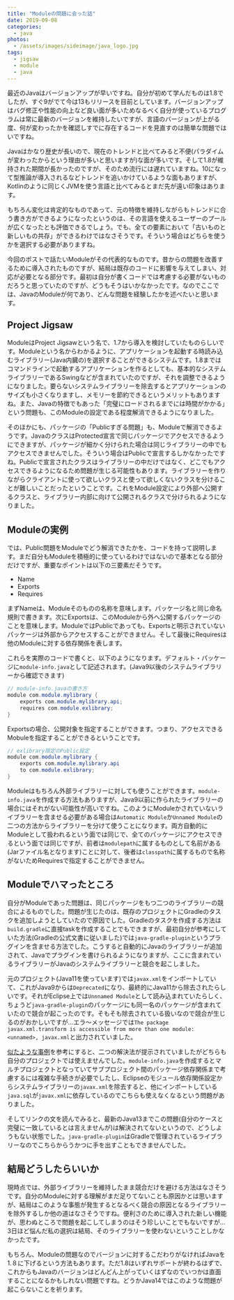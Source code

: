 ```yaml
---
title: "Moduleの問題に会った話"
date: 2019-09-08
categories: 
  - java
photos:
  - /assets/images/sideimage/java_logo.jpg
tags:
  - jigsaw
  - module
  - java
---
```


最近のJavaはバージョンアップが早いですね。自分が初めて学んだものは1.8でしたが、すぐ9がでて今は13もリリースを目前としています。バージョンアップはバグ修正や性能の向上など良い面が多いためなるべく自分が使っているプログラムは常に最新のバージョンを維持したいですが、言語のバージョンが上がる度、何が変わったかを確認しすでに存在するコードを見直すのは簡単な問題ではいですね。

Javaはかなり歴史が長いので、現在のトレンドと比べてみると不便(パラダイムが変わったからという理由が多いと思いますが)な面が多いです。そして1.8が維持された期間が長かったのですが、そのため流行には遅れていますね。10になって型推論が導入されるなどトレンドを追いかけているような面もありますが、Kotlinのように同じくJVMを使う言語と比べてみるとまだ先が遠い印象はあります。

もちろん変化は肯定的なものであって、元の特徴を維持しながらもトレンドに合う書き方ができるようになったというのは、その言語を使えるユーザーのプールが広くなったとも評価できるでしょう。でも、全ての要素において「古いものと新しいもの共存」ができるわけではなさそうです。そういう場合はどちらを使うかを選択する必要がありますね。

今回のポストで話たいModuleがその代表的なものです。昔からの問題を改善するために導入されたものですが、結局は既存のコードに影響を与えてしまい、対応が必要となる部分です。最初は自分が書くコードでは考慮する必要がないものだろうと思っていたのですが、どうもそうはいかなかったです。なのでここでは、JavaのModuleが何であり、どんな問題を経験したかを述べたいと思います。

## Project Jigsaw

ModuleはProject Jigsawという名で、1.7から導入を検討していたものらしいです。Moduleという名からわかるように、アプリケーションを起動する時読み込むライブラリー(Java内臓の)を選択することができるシステムです。1.8まではコマンドラインで起動するアプリケーションを作るとしても、基本的なシステムライブラリーであるSwingなどが含まれていたのですが、それを調整できるようになりました。要らないシステムライブラリーを除去するとアプリケーションのサイズも小さくなりますし、メモリーを節約できるというメリットもありますね。また、Javaの特徴でもあった「完璧にロードされるまでには時間がかかる」という問題も、このModuleの設定である程度解消できるようになりました。

そのほかにも、パッケージの「Publicすぎる問題」も、Moduleで解消できるようです。JavaのクラスはProtected宣言で同じパッケージでアクセスできるようにできますが、パッケージが細かく分けられた場合は同じライブラリーの中でもアクセスできませんでした。そういう場合はPublicで宣言するしかなかったですね。Publicで宣言されたクラスはライブラリーの中だけではなく、どこでもアクセスできるようになるため問題が生じる可能性もあります。ライブラリーを作りながらクライアントに使って欲しいクラスと使って欲しくないクラスを分けることが難しいことだったということです。これをModule設定により外部へ公開するクラスと、ライブラリー内部に向けて公開されるクラスで分けられるようになりました。

## Moduleの実例

では、Public問題をModuleでどう解消できたかを、コードを持って説明します。まだ自分もModuleを積極的に使っているわけではないので基本となる部分だけですが、重要なポイントは以下の三要素だそうです。

- Name
- Exports
- Requires

まずNameは、Moduleそのものの名称を意味します。パッケージ名と同じ命名規則で書きます。次にExportsは、このModuleから外へ公開するパッケージのことを意味します。ModuleではPublicであっても、Exportsと明示されていないパッケージは外部からアクセスすることができません。そして最後にRequiresは他のModuleに対する依存関係を表します。

これらを実際のコードで書くと、以下のようになります。デフォルト・パッケージに`module-info.java`として記述されます。(Java9以後のシステムライブラリーから確認できます)

```java
// module-info.javaの書き方
module com.module.mylibrary {
    exports com.module.mylibrary.api;
    requires com.module.exlibrary;
}
```

Exportsの場合、公開対象を指定することができます。つまり、アクセスできるMobuleを指定することができるということです。

```java
// exlibrary限定のPublic設定
module com.module.mylibrary {
    exports com.module.mylibrary.api
    to com.module.exlibrary;
}
```

Moduleはもちろん外部ライブラリーに対しても使うことができます。`module-info.java`を作成する方法もありますが、Java9以前に作られたライブラリーの場合にはそれがない可能性が高いですね。このようにModuleかされていないライブラリーを含ませる必要がある場合は`Automatic Module`か`Unnamed Module`の二つの方法からライブラリーを分けて使うことになります。両方自動的にModuleとして扱われるという面では同じで、全てのパッケージにアクセスできるという面では同じですが、前者は`modulepath`に属するものとして名前がある(Jarファイル名となります)ことに対して、後者は`classpath`に属するもので名称がないためRequiresで指定することができません。

## Moduleでハマったところ

自分がModuleであった問題は、同じパッケージをもつ二つのライブラリーの競合によるものでした。問題が生じたのは、既存のプロジェクトにGradleのタスクを追加しようとしていたので原因でした。Gradleのタスクを作成する方法は`build.gradle`に直接taskを作成することでもできますが、最初自分が参考にしていた方法(Gradleの公式文書に従いました)では`java-gradle-plugin`というプラグインを含ませる方法でした。こうすると自動的にJavaのライブラリーが追加されて、Javaでプラグインを書けられるようになりますが、ここに含まれているライブラリーがJavaのシステムライブラリーと競合を起こしました。

元のプロジェクト(Java11を使っています)では`javax.xml`をインポートしていて、これがJava9からは`Deprecated`になり、最終的にJava11から除去されたらしいです。それがEclipse上では`Unnnamed Module`として読み込まれていたらしく、ちょうど`java-gradle-plugin`のパッケージにも同一名のパッケージが含まれていたので競合が起こったのです。そもそも除去されている扱いなので競合が生じるのがおかしいですが…エラ〜メッセージでは`The package javax.xml.transform is accessible from more than one module: <unnamed>, javax.xml`と出力されていました。

[似たような事例](https://stackoverflow.com/questions/51094274/eclipse-cant-find-xml-related-classes-after-switching-build-path-to-jdk-10)を参考にすると、二つの解決法が提示されていましたがどちらも自分のプロジェクトでは使えませんでした。`module-info.java`を作成するとマルチプロジェクトとなっていてサブプロジェクト間のパッケージ依存関係まで考慮するには複雑な手続きが必要でしたし、Eclipseのモジュール依存関係設定からシステムライブラリーの`javax.xml`を除去すると、他にインポートしている`java.sql`が`javax.xml`に依存しているのでこちらも使えなくなるという問題がありました。

そしてリンクの文を読んでみると、最新のJava13までこの問題(自分のケースと完璧に一致しているとは言えませんが)は解決されてないというので、どうしようもない状態でした。`java-gradle-plugin`はGradleで管理されているライブラリーなのでこちらからうかつに手を出すこともできませんでした。

## 結局どうしたらいいか

現時点では、外部ライブラリーを維持したまま競合だけを避ける方法はなさそうです。自分のModuleに対する理解がまだ足りてないことも原因かとは思いますが、結局はこのような事態が発生するとなるべく競合の原因となるライブラリーを除外するしか他の道はなさそうですね。便利さのために導入された新しい機能が、思わぬところで問題を起こしてしまうのはそう珍しいことでもないですが…3日ほど悩んだ私の選択は結局、そのライブラリーを使わないということしかなかったです。

もちろん、Moduleの問題なのでバージョンに対するこだわりがなければJavaを1.８に下げるという方法もあります。ただ1.8はいずれサポートが終わるはずで、これからもJavaのバージョンはどんどん上がっていくはずなのでいつかは直面することになるかもしれない問題ですね。どうかJava14ではこのような問題が起こらないことを祈ります。
